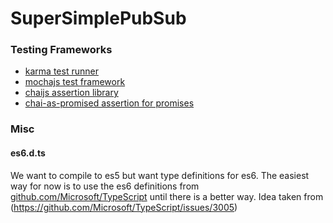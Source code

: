 SuperSimplePubSub
=================


### Testing Frameworks

* [karma test runner](http://karma-runner.github.io/0.12/index.html)  
* [mochajs test framework ](http://mochajs.org/)
* [chaijs assertion library](http://chaijs.com/)
* [chai-as-promised assertion for promises](https://github.com/domenic/chai-as-promised/)

### Misc

#### es6.d.ts

We want to compile to es5 but want type definitions for es6.
The easiest way for now is to use the es6 definitions from [github.com/Microsoft/TypeScript](https://github.com/Microsoft/TypeScript/blob/master/src/lib/es6.d.ts) until
there is a better way. Idea taken from (https://github.com/Microsoft/TypeScript/issues/3005)
